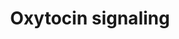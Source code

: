 ---
annotations:
- id: PW:0000494
  parent: signaling pathway
  type: Pathway Ontology
  value: oxytocin signaling pathway
authors:
- Monakhov82
- Egonw
- Bart Smeets
- Evelo
- AlexanderPico
- Khettne
- Fehrhart
- MaintBot
citedin:
- link: PMC6993862
description: This pathway shows a high-level overview of oxytocin signalling.
last-edited: 2019-09-17
ndex: 6586cca1-8b66-11eb-9e72-0ac135e8bacf
organisms:
- Homo sapiens
redirect_from:
- /index.php/Pathway:WP2889
- /instance/WP2889
revision: null
schema-jsonld:
- '@context': https://schema.org/
  '@id': https://wikipathways.github.io/pathways/WP2889.html
  '@type': Dataset
  creator:
    '@type': Organization
    name: WikiPathways
  description: This pathway shows a high-level overview of oxytocin signalling.
  keywords:
  - (OXT neurons)
  - CD38
  - Ca2+
  - 'Contraction (myometrial cell, '
  - DAG
  - Gq
  - IP3
  - MAPK signalling pathway
  - OXTR
  - Oxytocin
  - 'Oxytocin release '
  - PKC
  - PLC
  - Protein synthesis
  - isozyme family
  - mammary gland myoepithelial cell)
  license: CC0
  name: Oxytocin signaling
seo: CreativeWork
title: Oxytocin signaling
wpid: WP2889
---
